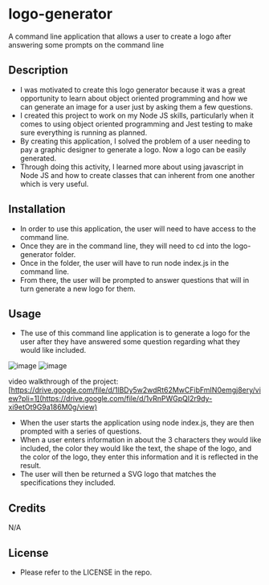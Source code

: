 # logo-generator
A command line application that allows a user to create a logo after answering some prompts on the command line

## Description

- I was motivated to create this logo generator because it was a great opportunity to learn about object oriented programming and how we can generate an image for a user just by asking them a few questions.
- I created this project to work on my Node JS skills, particularly when it comes to using object oriented programming and Jest testing to make sure everything is running as planned.
- By creating this application, I solved the problem of a user needing to pay a graphic designer to generate a logo. Now a logo can be easily generated.
- Through doing this activity, I learned more about using javascript in Node JS and how to create classes that can inherent from one another which is very useful.

## Installation

- In order to use this application, the user will need to have access to the command line.
- Once they are in the command line, they will need to cd into the logo-generator folder.
- Once in the folder, the user will have to run node index.js in the command line.
- From there, the user will be prompted to answer questions that will in turn generate a new logo for them.


## Usage

- The use of this command line application is to generate a logo for the user after they have answered some question regarding what they would like included.

![image](https://github.com/mleblanc94/logo-generator/assets/60248680/828efc14-4b1d-4fa1-a4ce-6cb4c547fa05)
![image](https://github.com/mleblanc94/logo-generator/assets/60248680/e08cc5ff-0049-448e-af53-1dc8efddaaac)

video walkthrough of the project:
[https://drive.google.com/file/d/1lBDy5w2wdRt62MwCFibFmIN0emgj8ery/view?pli=1](https://drive.google.com/file/d/1vRnPWGpQI2r9dy-xi9etOt9G9a186M0g/view)

- When the user starts the application using node index.js, they are then prompted with a series of questions.
- When a user enters information in about the 3 characters they would like included, the color they would like the text, the shape of the logo, and the color of the logo, they enter this information and it is reflected in the result.
- The user will then be returned a SVG logo that matches the specifications they included.

## Credits

N/A

## License

- Please refer to the LICENSE in the repo.

